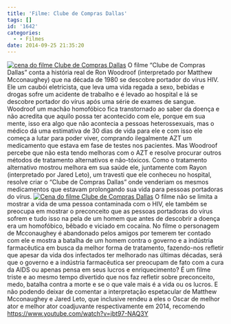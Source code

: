 ```yaml
---
title: 'Filme: Clube de Compras Dallas'
tags: []
id: '1642'
categories:
  - - Filmes
date: 2014-09-25 21:35:20
---
```


[![cena do filme Clube de Compras Dallas](/images/2014/09/dallas-02.jpg)](/images/2014/09/dallas-02.jpg) O filme “Clube de Compras Dallas” conta a história real de Ron Woodroof (interpretado por Matthew Mcconaughey) que na década de 1980 se descobre portador do vírus HIV. Ele um caubói eletricista, que leva uma vida regada a sexo, bebidas e drogas sofre um acidente de trabalho e é levado ao hospital e lá se descobre portador do vírus após uma série de exames de sangue. Woodroof um machão homofóbico fica transtornado ao saber da doença e não acredita que aquilo possa ter acontecido com ele, porque em sua mente, isso era algo que não acontecia a pessoas heterossexuais, mas o médico dá uma estimativa de 30 dias de vida para ele e com isso ele começa a lutar para poder viver, comprando ilegalmente AZT um medicamento que estava em fase de testes nos pacientes. Mas Woodroof percebe que não esta tendo melhoras com o AZT e resolve procurar outros métodos de tratamento alternativos e não-tóxicos. Como o tratamento alternativo mostrou melhora em sua saúde ele, juntamente com Rayon (interpretado por Jared Leto), um travesti que ele conheceu no hospital, resolve criar o “Clube de Compras Dallas” onde venderiam os mesmos medicamentos que estavam prolongando sua vida para pessoas portadoras do vírus. [![Cena do filme Clube de Compras Dallas](/images/2014/09/dallas.jpg)](/images/2014/09/dallas.jpg) O filme não se limita a mostrar a vida de uma pessoa contaminada com o HIV, ele também se preocupa em mostrar o preconceito que as pessoas portadoras do vírus sofrem e tudo isso na pela de um homem que antes de descobrir a doença era um homofóbico, bêbado e viciado em cocaína. No filme o personagem de Mcconaughey é abandonado pelos amigos por temerem ter contado com ele e mostra a batalha de um homem contra o governo e a indústria farmacêutica em busca da melhor forma de tratamento, fazendo-nos refletir que apesar da vida dos infectados ter melhorado nas últimas décadas, será que o governo e a indústria farmacêutica ser preocupam de fato com a cura da AIDS ou apenas pensa em seus lucros e enriquecimento? É um filme triste e ao mesmo tempo divertido que nos faz refletir sobre preconceito, medo, batalha contra a morte e se o que vale mais é a vida ou os lucros. E não podendo deixar de comentar a interpretação espetacular de Matthew Mcconaughey e Jared Leto, que inclusive rendeu a eles o Oscar de melhor ator e melhor ator coadjuvante respectivamente em 2014, recomendo https://www.youtube.com/watch?v=jbt97-NAQ3Y
